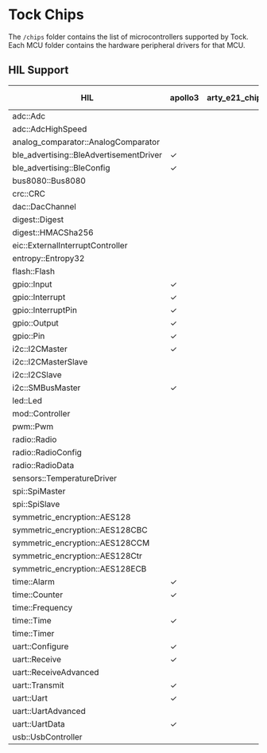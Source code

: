 Tock Chips
==========

The `/chips` folder contains the list of microcontrollers supported by Tock.
Each MCU folder contains the hardware peripheral drivers for that MCU.



HIL Support
-----------

<!--START OF HIL SUPPORT-->

| HIL                                     | apollo3 | arty_e21_chip | e310x | earlgrey | imxrt10xx | litex | litex_vexriscv | lowrisc | msp432 | nrf52832 | nrf52833 | nrf52840 | rp2040 | sam4l | stm32f303xc | stm32f412g | stm32f429zi | stm32f446re | stm32f4xx | SweRVolf EH1 |
|-----------------------------------------|---------|---------------|-------|----------|-----------|-------|----------------|---------|--------|----------|----------|----------|--------|-------|-------------|------------|-------------|-------------|-----------|--------------|
| adc::Adc                                |         |               |       |          |           |       |                |         | ✓      | ✓        |          | ✓        | ✓     | ✓     | ✓           |            |             |             | ✓         |              |
| adc::AdcHighSpeed                       |         |               |       |          |           |       |                |         | ✓      |          |          |          |       | ✓     | ✓           |            |             |             | ✓         |              |
| analog_comparator::AnalogComparator     |         |               |       |          |           |       |                |         |        | ✓        |          | ✓        |       | ✓     |             |            |             |             |           |              |
| ble_advertising::BleAdvertisementDriver | ✓       |               |       |          |           |       |                |         |        | ✓        |          | ✓        |       |       |             |            |             |             |           |              |
| ble_advertising::BleConfig              | ✓       |               |       |          |           |       |                |         |        | ✓        |          | ✓        |       |       |             |            |             |             |           |              |
| bus8080::Bus8080                        |         |               |       |          |           |       |                |         |        |          |          |          |       |       |             |            |             |             | ✓         |              |
| crc::CRC                                |         |               |       |          |           |       |                |         |        |          |          |          |       | ✓     |             |            |             |             |           |              |
| dac::DacChannel                         |         |               |       |          |           |       |                |         |        |          |          |          |       | ✓     |             |            |             |             |           |              |
| digest::Digest                          |         |               |       |          |           |       |                | ✓       |        |          |          |          |       |       |             |            |             |             |           |              |
| digest::HMACSha256                      |         |               |       |          |           |       |                | ✓       |        |          |          |          |       |       |             |            |             |             |           |              |
| eic::ExternalInterruptController        |         |               |       |          |           |       |                |         |        |          |          |          |       | ✓     |             |            |             |             |           |              |
| entropy::Entropy32                      |         |               |       |          |           |       |                |         |        | ✓        |          | ✓        |       | ✓     |             |            |             |             | ✓         |              |
| flash::Flash                            |         |               |       |          |           |       |                | ✓       |        | ✓        |          | ✓        |       | ✓     | ✓           |            |             |             |           |              |
| gpio::Input                             | ✓       |               | ✓     |          | ✓         |       |                | ✓       |        | ✓        |          | ✓        | ✓     | ✓     | ✓           |            |             |             | ✓         |              |
| gpio::Interrupt                         | ✓       |               | ✓     |          | ✓         |       |                | ✓       | ✓      | ✓        |          | ✓        | ✓     | ✓     | ✓           |            |             |             | ✓         |              |
| gpio::InterruptPin                      | ✓       |               | ✓     |          | ✓         |       |                | ✓       | ✓      | ✓        |          | ✓        | ✓     | ✓     | ✓           |            |             |             | ✓         |              |
| gpio::Output                            | ✓       |               | ✓     |          | ✓         |       |                | ✓       |        | ✓        |          | ✓        | ✓     | ✓     | ✓           |            |             |             | ✓         |              |
| gpio::Pin                               | ✓       |               | ✓     |          | ✓         |       |                | ✓       |        | ✓        |          | ✓        | ✓     | ✓     | ✓           |            |             |             | ✓         |              |
| i2c::I2CMaster                          | ✓       |               |       |          | ✓         |       |                | ✓       |        | ✓        |          | ✓        |       | ✓     | ✓           |            |             |             | ✓         |              |
| i2c::I2CMasterSlave                     |         |               |       |          |           |       |                |         |        |          |          |          |       | ✓     |             |            |             |             |           |              |
| i2c::I2CSlave                           |         |               |       |          |           |       |                |         |        |          |          |          |       | ✓     |             |            |             |             |           |              |
| i2c::SMBusMaster                        | ✓       |               |       |          |           |       |                |         |        |          |          |          |       |       |             |            |             |             |           |              |
| led::Led                                |         |               |       |          |           | ✓     |                |         |        |          |          |          | ✓     |       |             |            |             |             |           |              |
| mod::Controller                         |         |               |       |          |           |       |                |         |        |          |          |          |       | ✓     |             |            |             |             |           |              |
| pwm::Pwm                                |         |               |       |          |           |       |                |         |        | ✓        |          | ✓        |       |       |             |            |             |             |           |              |
| radio::Radio                            |         |               |       |          |           |       |                |         |        | ✓        |          | ✓        |       |       |             |            |             |             |           |              |
| radio::RadioConfig                      |         |               |       |          |           |       |                |         |        | ✓        |          | ✓        |       |       |             |            |             |             |           |              |
| radio::RadioData                        |         |               |       |          |           |       |                |         |        | ✓        |          | ✓        |       |       |             |            |             |             |           |              |
| sensors::TemperatureDriver              |         |               |       |          |           |       |                |         |        | ✓        |          | ✓        | ✓     |       |             |            |             |             |           |              |
| spi::SpiMaster                          |         |               |       |          |           |       |                |         |        | ✓        |          | ✓        | ✓     | ✓     | ✓           |            |             |             | ✓         |              |
| spi::SpiSlave                           |         |               |       |          |           |       |                |         |        |          |          |          |       | ✓     |             |            |             |             |           |              |
| symmetric_encryption::AES128            |         |               |       | ✓        |           |       |                |         |        | ✓        |          | ✓        |       | ✓     |             |            |             |             |           |              |
| symmetric_encryption::AES128CBC         |         |               |       |          |           |       |                |         |        | ✓        |          | ✓        |       | ✓     |             |            |             |             |           |              |
| symmetric_encryption::AES128CCM         |         |               |       |          |           |       |                |         |        | ✓        |          | ✓        |       |       |             |            |             |             |           |              |
| symmetric_encryption::AES128Ctr         |         |               |       |          |           |       |                |         |        | ✓        |          | ✓        |       | ✓     |             |            |             |             |           |              |
| symmetric_encryption::AES128ECB         |         |               |       | ✓        |           |       |                |         |        |          |          |          |       |       |             |            |             |             |           |              |
| time::Alarm                             | ✓       |               |       | ✓        | ✓         |       |                |         | ✓      | ✓        |          | ✓        | ✓     | ✓     | ✓           |            |             |             | ✓         | ✓            |
| time::Counter                           | ✓       |               |       | ✓        |           |       |                |         | ✓      | ✓        |          | ✓        |       | ✓     | ✓           |            |             |             | ✓         | ✓            |
| time::Frequency                         |         |               |       | ✓        | ✓         | ✓     |                |         | ✓      |          |          |          |       |       |             |            |             |             |           | ✓            |
| time::Time                              | ✓       |               |       | ✓        | ✓         | ✓     |                |         | ✓      | ✓        |          | ✓        | ✓     | ✓     | ✓           |            |             |             | ✓         | ✓            |
| time::Timer                             |         |               |       |          |           | ✓     |                |         |        |          |          |          |       |       |             |            |             |             |           | ✓            |
| uart::Configure                         | ✓       |               | ✓     |          | ✓         | ✓     |                | ✓       | ✓      | ✓        |          | ✓        | ✓     | ✓     | ✓           |            |             |             | ✓         | ✓            |
| uart::Receive                           | ✓       |               | ✓     |          | ✓         | ✓     |                | ✓       | ✓      | ✓        |          | ✓        | ✓     | ✓     | ✓           |            |             |             | ✓         |              |
| uart::ReceiveAdvanced                   |         |               |       |          |           |       |                |         |        |          |          |          |       | ✓     |             |            |             |             |           |              |
| uart::Transmit                          | ✓       |               | ✓     |          | ✓         | ✓     |                | ✓       | ✓      | ✓        |          | ✓        | ✓     | ✓     | ✓           |            |             |             | ✓         | ✓            |
| uart::Uart                              | ✓       |               | ✓     |          | ✓         | ✓     |                | ✓       | ✓      | ✓        |          | ✓        | ✓     | ✓     | ✓           |            |             |             | ✓         |              |
| uart::UartAdvanced                      |         |               |       |          |           |       |                |         |        |          |          |          |       | ✓     |             |            |             |             |           |              |
| uart::UartData                          | ✓       |               | ✓     |          | ✓         | ✓     |                | ✓       | ✓      | ✓        |          | ✓        |       |       | ✓           |            |             |             | ✓         |              |
| usb::UsbController                      |         |               |       |          |           |       |                | ✓       |        | ✓        |          | ✓        |       | ✓     |             |            |             |             |           |              |

<!--END OF HIL SUPPORT-->


